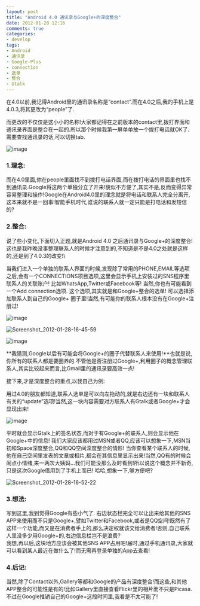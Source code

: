 ```yaml
---
layout: post
title: "Android 4.0 通讯录与Google+的深度整合" 
date: 2012-01-28 12:16
comments: true
categories:
- develop
tags: 
- Android 
- 通讯录 
- Google-Plus 
- connection 
- 选单 
- 整合 
- Gtalk
---
```

在4.0以前,我记得Android里的通讯录名称是“contact”.而在4.0之后,我的手机上是4.0.3,将其更改为“people”了.

而更改的不仅仅是这小小的名称!大家都记得在之前版本的contact里,拨打界面和通讯录界面是整合在一起的.所以那个时候我第一屏单单放一个拨打电话就OK了.需要查找通讯录的话,可以切换tab.

![image][] 

<!--more-->

### 1.理念:

而在4.0里面,你在people里面找不到拨打电话界面,而在拨打电话的界面里也找不到通讯录.Google将这两个单独分立了开来!貌似不方便了,其实不是,反而变得异常容易整理和操作!Google在Android4.0里的理念就是将电话和联系人完全分离开,这本来就不是一回事!智能手机时代,谁说的联系人就一定只能是打电话和发短信的?


### 2.整合:

说了些小变化,下面切入正题,就是Android 4.0 之后通讯录与Google+的深度整合!
这也是我昨晚没事整理联系人的时候才注意到的,不知道是不是4.0之处就是这样的,还是到了4.0.3的改变!\

当我们进入一个单独的联系人界面的时候,发现除了常用的PHONE,EMAIL等选项之后,会有一个CONNECTIONS项目选项,这里会显示手机上安装过的SNS程序里联系人的关联账户!
比如WhatsApp,Twitter或Facebook等! 当然,你也有可能看到一个Add
connection选项. 这个选项,其实就是和Google+整合的选单!
可以选择添加联系人到自己的Google+
圈子里!当然,有可能你的联系人根本没有在Google+注册过! 

![image][1]

![Screenshot\_2012-01-28-16-45-59][] 

![image][2]


**我猜测,Google以后有可能会将Google+的圈子代替联系人来使用!**也就是说,你所有的联系人都是要圈养的.不管他是否注册过Google+,利用圈子的概念管理联系人,其实比较起来而言,比Gmail里的通讯录要高效一点!

接下来,才是深度整合的重点,以我自己为例:

用过4.0的朋友都知道,联系人选单是可以向左拖动的,就是右边还有一块和联系人有关的“update”选项!当然,这一块内容需要对方联系人有Gtalk或者Google+才会显现出来!

![image][3]

平时就会显示Gtalk上的签名状态,而对于有Google+的联系人,则会显示他在Google+中的信息!
我们大家应该都用过MSN或者QQ,应该可以想象一下,MSN当初和Space深度整合,QQ和QQ空间深度整合的情形!
当你查看某个联系人的时候,他在自己空间里发表的文章或相片,都会在其信息里显示出来!当然,QQ有的时候会闹点小情绪,来一两次大姨妈…我们可能没那么及时看到!所以说这个概念并不新奇,只是这次Google借用到了手机上而已!
哈哈,想象一下,够方便吧? 

![Screenshot\_2012-01-28-16-52-22][]

### 3.想法:

写到这里,我到觉得Google有些小气了. 右边状态栏完全可以让出来给其他的SNS
APP来使用而不只是Google+,譬如Twitter和Facebook,或者是QQ空间!既然有了这样一个功能,而又是在消费者手上的,那么决定权就该交给消费者!否则,自己联系人里没多少用Google+的,右边信息栏岂不是浪费?\
 我想,再以后,这块地方应该会被其他SNS
APP占用吧!届时,通过手机通讯录,大家就可以看到某人最近在做什么了!而无需再登录单独的App去查看!



### 4.后记:

当然,除了Contact以外,Gallery等都和Google的产品有深度整合!而这些,和其他APP整合的可能性是有的!比如Gallery里直接查看Flickr里的相片而不只是Picasa.不过在Google推销自己的Google+这段时间里,我看是不太可能了!


  [image]: http://farm8.staticflickr.com/7173/6774975553_9920907f85_z.jpg
  [1]: http://farm8.staticflickr.com/7149/6774975209_8bc11374a3_z.jpg
  [Screenshot\_2012-01-28-16-45-59]: http://farm8.staticflickr.com/7147/6774974883_a15899889b_z.jpg
  [2]: http://farm8.staticflickr.com/7150/6774975651_95ac938359_z.jpg
  [3]: http://farm8.staticflickr.com/7175/6774975845_c2a6fd62e8_z.jpg
  [Screenshot\_2012-01-28-16-52-22]: http://farm8.staticflickr.com/7023/6774975043_8693082f9f_z.jpg